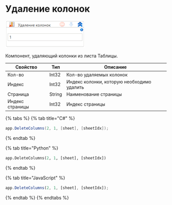# Удаление колонок

![](../../../../resources/activities/basic/myoffice/table/image-515.png)

Компонент, удаляющий колонки из листа Таблицы.

| Свойство        | Тип    | Описание                                   |
| --------------- | ------ | ------------------------------------------ |
| Кол-во          | Int32  | Кол-во удаляемых колонок                   |
| Индекс          | Int32  | Индекс колонки, которую необходимо удалить |
| Страница        | String | Наименование страницы                      |
| Индекс страницы | Int32  | Индекс страницы                            |

{% tabs %}
{% tab title="C#" %}
```csharp
app.DeleteColumns(2, 1, [sheet], [sheetIdx]);
```
{% endtab %}

{% tab title="Python" %}
```python
app.DeleteColumns(2, 1, [sheet], [sheetIdx])
```
{% endtab %}

{% tab title="JavaScript" %}
```javascript
app.DeleteColumns(2, 1, [sheet], [sheetIdx]);
```
{% endtab %}
{% endtabs %}
